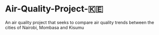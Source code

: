 # Air-Quality-Project-🇰🇪

An air quality project that seeks to compare air quality trends between the cities of Nairobi, Mombasa and Kisumu
